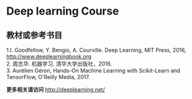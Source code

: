 # Deep learning Course

## 教材或参考书目

1.I. Goodfellow, Y. Bengio, A. Courville. Deep Learning, MIT Press, 2016, http://www.deeplearningbook.org   
2. 周志华. 机器学习. 清华大学出版社，2016.  
3. Aurélien Géron, Hands-On Machine Learning with Scikit-Learn and TensorFlow, O'Reilly Media, 2017.  

**更多相关请访问** http://deeplearning.net/

